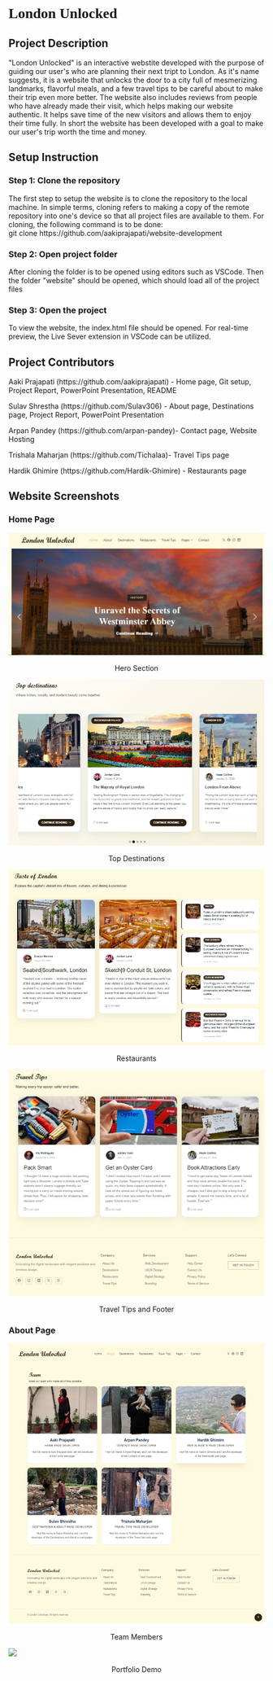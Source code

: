 <h1 style="font-family: Script MT;">London Unlocked</h1>
<h2>Project Description</h2>
<p>"London Unlocked" is an interactive webstite developed with the purpose of guiding our user's who are planning their next tript to London. As it's name suggests, it is a website that unlocks the door to a city full of mesmerizing landmarks, flavorful meals, and a few travel tips to be careful about to make their trip even more better. The website also includes reviews from people who have already made their visit, which helps making our website authentic. It helps save time of the new visitors and allows them to enjoy their time fully. In short the website has been developed with a goal to make our user's trip worth the time and money.</p>

<h2>Setup Instruction</h2>
<h3>Step 1: Clone the repository</h3>
<p>The first step to setup the website is to clone the repository to the local machine. In simple terms, cloning refers to making a copy of the remote repository into one's device so that all project files are available to them. For cloning, the following command is to be done:<br>
        git clone https://github.com/aakiprajapati/website-development </p>
<h3>Step 2: Open project folder</h3>
<p>After cloning the folder is to be opened using editors such as VSCode. Then the folder "website" should be opened, which should load all of the project files</p>
<h3>Step 3: Open the project</h3>
<p>To view the website, the index.html file should be opened. For real-time preview, the Live Sever extension in VSCode can be utilized.</p>
<h2>Project Contributors</h2>
<p>Aaki Prajapati (https://github.com/aakiprajapati) - Home page, Git setup, Project Report, PowerPoint Presentation, README<br>
<p>Sulav Shrestha (https://github.com/Sulav306) - About page, Destinations page, Project Report, PowerPoint Presentation<br>
<p>Arpan Pandey (https://github.com/arpan-pandey)- Contact page, Website Hosting<br>
<p>Trishala Maharjan (https://github.com/Tichalaa)- Travel Tips page<br>
<p>Hardik Ghimire (https://github.com/Hardik-Ghimire) - Restaurants page</p>
<h2>Website Screenshots</h2>
<h3>Home Page</h3>
<img src="website/assets/img/website-ss/home-hero.jpg">
<p align="center">Hero Section</p>
<img src="website/assets/img/website-ss/home-destinations.jpg">
<p align="center">Top Destinations</p>
<img src="website/assets/img/website-ss/home-restaurants.jpg">
<p align="center">Restaurants</p>
<img src="website/assets/img/website-ss/traveltipsandfooter.jpg" width="700">
<p align="center">Travel Tips and Footer</p>
<h3>About Page</h3>
<img src="website/assets/img/website-ss/about-team.png">
<p align="center">Team Members</p>
<img src="website/assets/img/website-ss/portfolio-Aaki.png">
<p align="center">Portfolio Demo</p>

